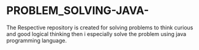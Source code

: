 # PROBLEM_SOLVING-JAVA-
The Respective repository is created for solving problems to think curious and good logical thinking then i especially solve the problem using java programming language.
